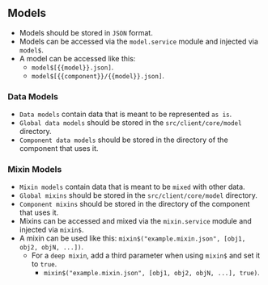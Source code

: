 ## Models
- Models should be stored in `JSON` format.
- Models can be accessed via the `model.service` module and injected via `model$`.
- A model can be accessed like this:
	- `model$[{{model}}.json]`.
	- `model$[{{component}}/{{model}}.json]`.

### Data Models
- `Data models` contain data that is meant to be represented `as is`.
- `Global data models` should be stored in the `src/client/core/model` directory.
- `Component data models` should be stored in the directory of the component that uses it.

### Mixin Models
- `Mixin models` contain data that is meant to be `mixed` with other data.
- `Global mixins` should be stored in the `src/client/core/model` directory.
- `Component mixins` should be stored in the directory of the component that uses it.
- Mixins can be accessed and mixed via the `mixin.service` module and injected via `mixin$`.
- A mixin can be used like this: `mixin$("example.mixin.json", [obj1, obj2, objN, ...])`.
	- For a `deep mixin`, add a third parameter when using `mixin$` and set it to `true`.
		- `mixin$("example.mixin.json", [obj1, obj2, objN, ...], true)`.